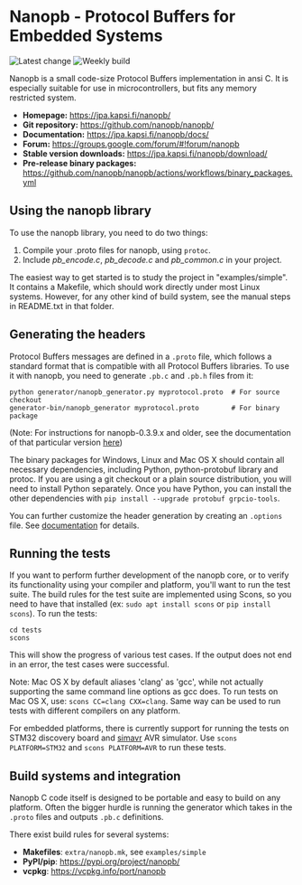 Nanopb - Protocol Buffers for Embedded Systems
==============================================

![Latest change](https://github.com/nanopb/nanopb/actions/workflows/trigger_on_code_change.yml/badge.svg)
![Weekly build](https://github.com/nanopb/nanopb/actions/workflows/trigger_on_schedule.yml/badge.svg)

Nanopb is a small code-size Protocol Buffers implementation in ansi C. It is
especially suitable for use in microcontrollers, but fits any memory
restricted system.

* **Homepage:** https://jpa.kapsi.fi/nanopb/
* **Git repository:** https://github.com/nanopb/nanopb/
* **Documentation:** https://jpa.kapsi.fi/nanopb/docs/
* **Forum:** https://groups.google.com/forum/#!forum/nanopb
* **Stable version downloads:** https://jpa.kapsi.fi/nanopb/download/
* **Pre-release binary packages:** https://github.com/nanopb/nanopb/actions/workflows/binary_packages.yml


Using the nanopb library
------------------------
To use the nanopb library, you need to do two things:

1. Compile your .proto files for nanopb, using `protoc`.
2. Include *pb_encode.c*, *pb_decode.c* and *pb_common.c* in your project.

The easiest way to get started is to study the project in "examples/simple".
It contains a Makefile, which should work directly under most Linux systems.
However, for any other kind of build system, see the manual steps in
README.txt in that folder.


Generating the headers
----------------------
Protocol Buffers messages are defined in a `.proto` file, which follows a standard
format that is compatible with all Protocol Buffers libraries. To use it with nanopb,
you need to generate `.pb.c` and `.pb.h` files from it:

    python generator/nanopb_generator.py myprotocol.proto  # For source checkout
    generator-bin/nanopb_generator myprotocol.proto        # For binary package

(Note: For instructions for nanopb-0.3.9.x and older, see the documentation
of that particular version [here](https://github.com/nanopb/nanopb/blob/maintenance_0.3/README.md))

The binary packages for Windows, Linux and Mac OS X should contain all necessary
dependencies, including Python, python-protobuf library and protoc. If you are
using a git checkout or a plain source distribution, you will need to install
Python separately. Once you have Python, you can install the other dependencies
with `pip install --upgrade protobuf grpcio-tools`.

You can further customize the header generation by creating an `.options` file.
See [documentation](https://jpa.kapsi.fi/nanopb/docs/concepts.html#modifying-generator-behaviour) for details.


Running the tests
-----------------
If you want to perform further development of the nanopb core, or to verify
its functionality using your compiler and platform, you'll want to run the
test suite. The build rules for the test suite are implemented using Scons,
so you need to have that installed (ex: `sudo apt install scons` or `pip install scons`).
To run the tests:

    cd tests
    scons

This will show the progress of various test cases. If the output does not
end in an error, the test cases were successful.

Note: Mac OS X by default aliases 'clang' as 'gcc', while not actually
supporting the same command line options as gcc does. To run tests on
Mac OS X, use: `scons CC=clang CXX=clang`. Same way can be used to run
tests with different compilers on any platform.

For embedded platforms, there is currently support for running the tests
on STM32 discovery board and [simavr](https://github.com/buserror/simavr)
AVR simulator. Use `scons PLATFORM=STM32` and `scons PLATFORM=AVR` to run
these tests.


Build systems and integration
-----------------------------
Nanopb C code itself is designed to be portable and easy to build
on any platform. Often the bigger hurdle is running the generator which
takes in the `.proto` files and outputs `.pb.c` definitions.

There exist build rules for several systems:

* **Makefiles**: `extra/nanopb.mk`, see `examples/simple`
* **PyPI/pip**: https://pypi.org/project/nanopb/
* **vcpkg**: https://vcpkg.info/port/nanopb

